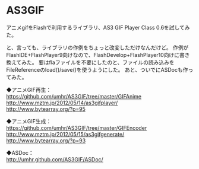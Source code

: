 AS3GIF
======
アニメgifをFlashで利用するライブラリ、AS3 GIF Player Class 0.6を試してみた。

と、言っても、ライブラリの作例をちょっと改変しただけなんだけど。
作例がFlashIDE+FlashPlayer9向けなので、FlashDevelop+FlashPlayer10向けに書き換えてみた。
要はflaファイルを不要にしたのと、ファイルの読み込みをFileReferenceのload()/save()を使うようにした。
あと、ついでにASDocも作ってみた。

◆アニメGIF再生：<br />
https://github.com/umhr/AS3GIF/tree/master/GIFAnime<br />
http://www.mztm.jp/2012/05/14/as3gifplayer/<br />
http://www.bytearray.org/?p=95<br />

◆アニメGIF生成：<br />
https://github.com/umhr/AS3GIF/tree/master/GIFEncoder<br />
http://www.mztm.jp/2012/05/15/as3gifgenerate/<br />
http://www.bytearray.org/?p=93<br />

◆ASDoc：<br />
http://umhr.github.com/AS3GIF/ASDoc/<br />
